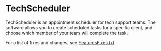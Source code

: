 # TechScheduler

TechScheduler is an appointment scheduler for tech support teams. The software allows you to create scheduled tasks for a specific client, and choose which member of your team will complete the task. 

For a list of fixes and changes, see [FeaturesFixes.txt](https://github.com/ajoh504/TechScheduler/blob/main/TechScheduler/FeaturesFixes.txt).
